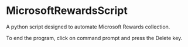 # MicrosoftRewardsScript
A python script designed to automate Microsoft Rewards collection.

To end the program, click on command prompt and press the Delete key.
